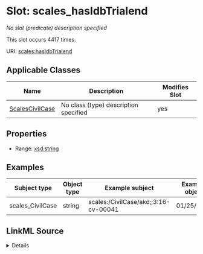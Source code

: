 

# Slot: scales_hasIdbTrialend


_No slot (predicate) description specified_






This slot occurs 4417 times.


URI: [scales:hasIdbTrialend](http://schemas.scales-okn.org/rdf/scales#hasIdbTrialend)



<!-- no inheritance hierarchy -->





## Applicable Classes

| Name | Description | Modifies Slot |
| --- | --- | --- |
| [ScalesCivilCase](../classes/ScalesCivilCase.md) | No class (type) description specified |  yes  |







## Properties

* Range: [xsd:string](http://www.w3.org/2001/XMLSchema#string)






## Examples

| Subject type | Object type | Example subject | Example object | Occurrences |
| --- | --- | --- | --- | --- |
| scales_CivilCase | string | scales:/CivilCase/akd;;3:16-cv-00041 | 01/25/2018 | 4417 |




## LinkML Source

<details>

```yaml
name: scales_hasIdbTrialend
annotations:
  count:
    tag: count
    value: 4417
description: No slot (predicate) description specified
examples:
- object:
    example_object: 01/25/2018
    example_object_type: string
    example_predicate: scales:hasIdbTrialend
    example_subject: scales:/CivilCase/akd;;3:16-cv-00041
    example_subject_type: scales_CivilCase
from_schema: scales-kg
rank: 1000
slot_uri: scales:hasIdbTrialend
alias: scales_hasIdbTrialend
domain_of:
- scales_CivilCase
range: string

```
</details>